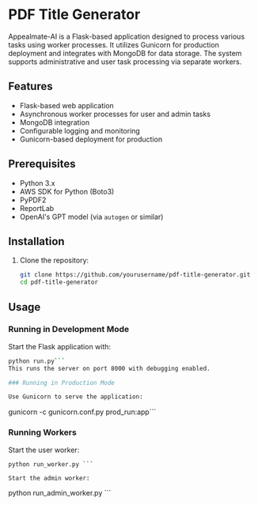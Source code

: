# PDF Title Generator

Appealmate-AI is a Flask-based application designed to process various tasks using worker processes. It utilizes Gunicorn for production deployment and integrates with MongoDB for data storage. The system supports administrative and user task processing via separate workers.

## Features
- Flask-based web application
- Asynchronous worker processes for user and admin tasks
- MongoDB integration
- Configurable logging and monitoring
- Gunicorn-based deployment for production

## Prerequisites

- Python 3.x
- AWS SDK for Python (Boto3)
- PyPDF2
- ReportLab
- OpenAI's GPT model (via `autogen` or similar)

## Installation

1. Clone the repository:
   ```bash
   git clone https://github.com/yourusername/pdf-title-generator.git
   cd pdf-title-generator

## Usage

### Running in Development Mode
Start the Flask application with:
```sh
python run.py```
This runs the server on port 8000 with debugging enabled.

### Running in Production Mode

Use Gunicorn to serve the application:

```
gunicorn -c gunicorn.conf.py prod_run:app```

### Running Workers

Start the user worker:
```
python run_worker.py ```

Start the admin worker:
``` 
python run_admin_worker.py ```
